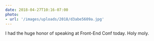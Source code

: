 ```yaml
---
date: 2018-04-27T10:16-07:00
photo:
- url: '/images/uploads/2018/d3abe5609a.jpg'
---
```

I had the huge honor of speaking at Front-End Conf today. Holy moly.
